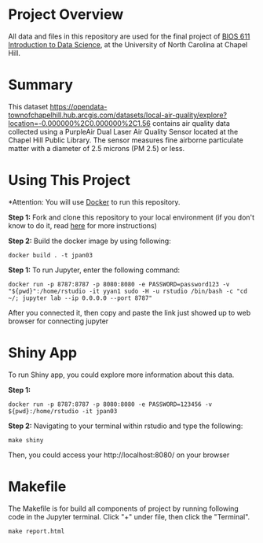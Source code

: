 # Project Overview
All data and files in this repository are used for the final project of [BIOS 611 Introduction to Data Science](https://github.com/Vincent-Toups/datasci611),  at the University of North Carolina at Chapel Hill.

# Summary
This dataset https://opendata-townofchapelhill.hub.arcgis.com/datasets/local-air-quality/explore?location=-0.000000%2C0.000000%2C1.56 contains air quality data collected using a PurpleAir Dual Laser Air Quality Sensor located at the Chapel Hill Public Library. The sensor measures fine airborne particulate matter with a diameter of 2.5 microns (PM 2.5) or less.
# Using This Project
*Attention: You will use [Docker](https://www.docker.com/)  to run this repository.

**Step 1:**
Fork and clone this repository to your local environment (if you don't know to do it, read [here](https://docs.github.com/en/get-started/quickstart/fork-a-repo) for more instructions)

**Step 2:**
Build the docker image by using following:

    docker build . -t jpan03


**Step 1:**
To run Jupyter, enter the following command:

    docker run -p 8787:8787 -p 8080:8080 -e PASSWORD=password123 -v "${pwd}":/home/rstudio -it yyan1 sudo -H -u rstudio /bin/bash -c "cd ~/; jupyter lab --ip 0.0.0.0 --port 8787"

After you connected it, then copy and paste the link just showed up to web browser for connecting jupyter

# Shiny App
To run Shiny app, you could explore more information about this data.

**Step 1:**


    docker run -p 8787:8787 -p 8080:8080 -e PASSWORD=123456 -v ${pwd}:/home/rstudio -it jpan03

**Step 2:**
Navigating to your terminal within rstudio and type the following:

    make shiny
Then, you could access your http://localhost:8080/ on your browser

# Makefile 
The Makefile is for build all components of project by running following code in the Jupyter terminal.
Click "+" under file, then click the "Terminal".

    make report.html 

